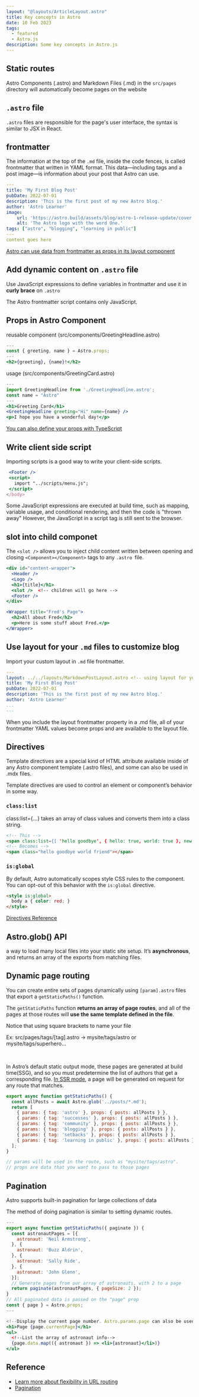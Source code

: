 ```yaml
---
layout: "@layouts/ArticleLayout.astro"
title: Key concepts in Astro
date: 10 Feb 2023
tags:
  - featured
  - Astro.js
description: Some key concepts in Astro.js
---
```

## Static routes

Astro Components (.astro) and Markdown Files (.md) in the `src/pages` directory will automatically become pages on the website


## `.astro` file 

`.astro` files are responsible for the page's user interface, the syntax is similar to JSX in React.


## frontmatter

The information at the top of the `.md` file, inside the code fences, is called frontmatter that written in YAML format. This data—including tags and a post image—is information about your post that Astro can use.

```yaml
---
title: 'My First Blog Post'
pubDate: 2022-07-01
description: 'This is the first post of my new Astro blog.'
author: 'Astro Learner'
image:
    url: 'https://astro.build/assets/blog/astro-1-release-update/cover.jpeg' 
    alt: 'The Astro logo with the word One.'
tags: ["astro", "blogging", "learning in public"]
---
content goes here 
```

<div class="bg-sky-100 rounded p-4 text-sky-600">

<a class="text-sky-600" href="https://docs.astro.build/en/guides/markdown-content/#frontmatter-layout">Astro can use data from frontmatter as props in its layout component</a>
</div>



## Add dynamic content on `.astro` file


Use JavaScript expressions to define variables in frontmatter and use it in **curly brace** on `.astro`


<div class="bg-yellow-100 rounded p-4 text-amber-900">
<p>The Astro frontmatter script contains only JavaScript.
</p>
</div>

## Props in Astro Component 

reusable component (src/components/GreetingHeadline.astro)

```jsx
---
const { greeting, name } = Astro.props;
---
<h2>{greeting}, {name}!</h2>
```

usage (src/components/GreetingCard.astro)

```jsx
---
import GreetingHeadline from './GreetingHeadline.astro';
const name = "Astro"
---
<h1>Greeting Card</h1>
<GreetingHeadline greeting="Hi" name={name} />
<p>I hope you have a wonderful day!</p>
```

<div class="bg-sky-100 rounded p-4 text-sky-600">
<a class="text-sky-600" href="https://docs.astro.build/en/guides/typescript/#component-props">You can also define your props with TypeScript</a>
</div>

## Write client side script

Importing scripts is a good way to write your client-side scripts.

```jsx
 <Footer />
 <script>
   import "../scripts/menu.js";
 </script>
</body>
```

<div class="bg-yellow-100 rounded p-4 text-amber-900">
<p>

Some JavaScript expressions are executed at build time, such as mapping, variable usage, and conditional rendering, and then the code is "thrown away" However, the JavaScript in a script tag is still sent to the browser.
</p>
</div>


## slot into child componet

The `<slot />` allows you to inject child content written between opening and closing `<Component></Component>` tags to any `.astro `file.

```jsx
<div id="content-wrapper">
  <Header />
  <Logo />
  <h1>{title}</h1>
  <slot />  <!-- children will go here -->
  <Footer />
</div>
```

```jsx
<Wrapper title="Fred's Page">
  <h2>All about Fred</h2>
  <p>Here is some stuff about Fred.</p>
</Wrapper>
```

## Use layout for your `.md` files to customize blog 

Import your custom layout in `.md` file frontmatter.

```yaml
---
layout: ../../layouts/MarkdownPostLayout.astro <!-- using layout for your md file -->
title: 'My First Blog Post'
pubDate: 2022-07-01
description: 'This is the first post of my new Astro blog.'
author: 'Astro Learner'
...
---
```


<div class="bg-sky-100 rounded p-4 text-sky-600">
<p>
When you include the layout frontmatter property in a .md file, all of your frontmatter YAML values become props and are available to the layout file.
</p>
</div>



## Directives

Template directives are a special kind of HTML attribute available inside of any Astro component template (.astro files), and some can also be used in .mdx files.

Template directives are used to control an element or component’s behavior in some way.


### `class:list` 

class:list={...} takes an array of class values and converts them into a class string.

```html
<!-- This -->
<span class:list={[ 'hello goodbye', { hello: true, world: true }, new Set([ 'hello', 'friend' ]) ]} />
<!-- Becomes -->
<span class="hello goodbye world friend"></span>
```
### `is:global` 

By default, Astro automatically scopes style CSS rules to the component. You can opt-out of this behavior with the `is:global` directive.

```html
<style is:global>
  body a { color: red; }
</style>
```
[Directives Reference](https://docs.astro.build/en/reference/directives-reference/)


## Astro.glob() API

a way to load many local files into your static site setup.  It’s **asynchronous**, and returns an array of the exports from matching files.



## Dynamic page routing

You can create entire sets of pages dynamically using `[param].astro` files that export a `getStaticPaths()` function.

The `getStaticPaths` function **returns an array of page routes**, and all of the pages at those routes will **use the same template defined in the file**.

<div class="bg-yellow-100 rounded p-4 text-amber-900">
<p>
Notice that using square brackets to name your file

Ex: src/pages/tags/[tag].astro ->  mysite/tags/astro or mysite/tags/superhero...
</p>
</div>
<br> 
<div class="bg-sky-100 rounded p-4 text-sky-600">
<p>

In Astro’s default static output mode, these pages are generated at build time(SSG), and so you must predetermine the list of authors that get a corresponding file. 
<a class="text-sky-600" href="https://docs.astro.build/en/guides/server-side-rendering/">In SSR mode</a>, a page will be generated on request for any route that matches.
</p>
</div>

```javascript
export async function getStaticPaths() {
  const allPosts = await Astro.glob('../posts/*.md');
  return [
    { params: { tag: 'astro' }, props: { posts: allPosts } },
    { params: { tag: 'successes' }, props: { posts: allPosts } },
    { params: { tag: 'community' }, props: { posts: allPosts } },
    { params: { tag: 'blogging' }, props: { posts: allPosts } },
    { params: { tag: 'setbacks' }, props: { posts: allPosts } },
    { params: { tag: 'learning in public' }, props: { posts: allPosts } },
  ];
}

// params will be used in the route, such as "mysite/tags/astro".
// props are data that you want to pass to those pages
```

 
## Pagination

Astro supports built-in pagination for large collections of data

The method of doing pagination is similar to setting dynamic routes.

```jsx
---
export async function getStaticPaths({ paginate }) {
  const astronautPages = [{
    astronaut: 'Neil Armstrong',
  }, {
    astronaut: 'Buzz Aldrin',
  }, {
    astronaut: 'Sally Ride',
  }, {
    astronaut: 'John Glenn',
  }];
  // Generate pages from our array of astronauts, with 2 to a page
  return paginate(astronautPages, { pageSize: 2 });
}
// All paginated data is passed on the "page" prop
const { page } = Astro.props;
---

<!--Display the current page number. Astro.params.page can also be used!-->
<h1>Page {page.currentPage}</h1>
<ul>
  <!--List the array of astronaut info-->
  {page.data.map(({ astronaut }) => <li>{astronaut}</li>)}
</ul>
```


## Reference

* [Learn more about flexibility in URL routing](https://docs.astro.build/en/core-concepts/routing/#dynamic-routes)
* [Pagination](https://docs.astro.build/en/core-concepts/routing/#pagination)














